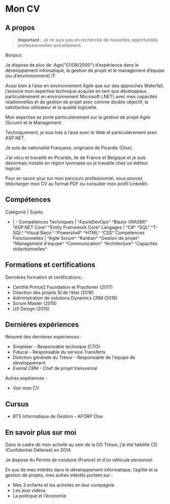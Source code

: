 ﻿# Mon CV

## A propos

> **Important** : Je ne suis pas en recherche de nouvelles opportunités professionnelles actuellement.

Bonjour,

Je dispose de plus de :Age("01/09/2000") d’expérience dans le développement infomatique, la gestion de projet et le management d’équipe (ou d’environnement) IT.

Aussi bien à l’aise en environnement Agile que sur des approches Waterfall, j’associe mon expertise technique acquise en tant que développeur, particulièrement en environnement Microsoft (.NET) avec mes capacités relationnelles et de gestion de projet avec comme double objectif, la satisfaction utilisateur et la qualité logicielle.

Mon expertise se porte particulièrement sur la gestion de projet Agile (Scrum) et le Management.

Techniquement, je suis très à l’aise avec le Web et particulièrement avec ASP.NET.

Je suis de nationalité Française, originaire de Picardie (Oise).

J’ai vécu et travaillé en Picardie, Ile de France et Belgique et je suis désormais installé en région lyonnaise ou je travaille chez un éditeur logiciel.


Pour en savoir plus sur mon parcours professionnel, vous pouvez télécharger mon CV au format PDF ou consulter mon profil LinkedIn.

## Compétences

Catégorie | Sujets
- | -
Compétences Techniques | ^AzureDevOps^ ^Blazor (WASM)^ ^ASP.NET Core^ ^Entity Framework Core^
Langages | ^C#^ ^SQL^ ^T-SQL^ ^Visual Basic^ ^Powershell^ ^HTML^ ^CSS^
Compétences Fonctionnelles | ^Agile Scrum^ ^Kanban^ ^Gestion de projet^ ^Management d'équipe^ ^Communication^ ^Architecture^ ^Capacités rédactionnelles^

## Formations et certifications

Dernières formation et certifications :

- Certifié Prince2 Foundation et Practioner (2017)
- Direction des projets SI de l’état (2016)
- Administration de solutions Dynamics CRM (2016)
- Scrum Master (2015)
- UX Design (2015)

## Dernières expériences

Résumé des dernières expériences :
- Simpleter - Responsable technique (CTO)
- Fiducal - Responsable du service Transferts
- Direction générale du Trésor - Responsable de l'équipe de développement
- Everial CRM - Chef de projet transversal

Autres expéiences :
- Voir mon CV

## Cursus

- BTS Informatique de Gestion - AFORP Oise

## En savoir plus sur moi

Dans le cadre de mon activité au sein de la DG Trésor, j’ai été habilité CD (Confidentiel Défense) en 2014.

Je dispose du Permis de conduire (France) et d’un véhicule personnel.

En sus de mes intérêts dans le développement informatique, l’agilité et la gestion de projets, mes autres intérêts portent sur :

- Mes 3 enfants et les activités en leur compagnie
- Les jeux vidéos
- La politique et l’économie